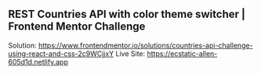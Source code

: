 ## REST Countries API with color theme switcher | Frontend Mentor Challenge

Solution: https://www.frontendmentor.io/solutions/countries-api-challenge-using-react-and-css-2c9WCjjxY
Live Site: https://ecstatic-allen-605d1d.netlify.app
